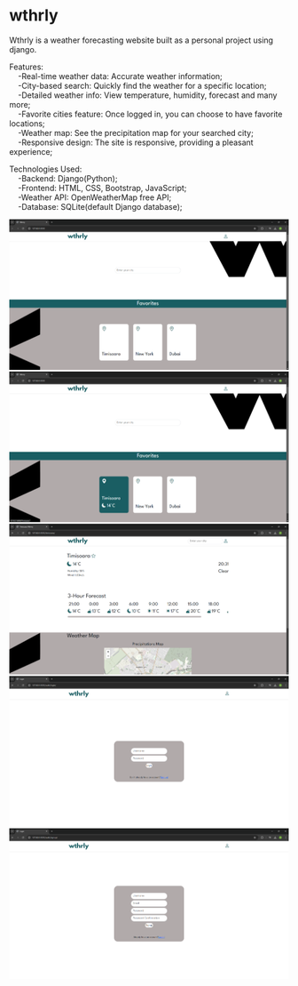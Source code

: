 # wthrly

Wthrly is a weather forecasting website built as a personal project using django.  

Features:  
&nbsp;&nbsp;&nbsp;&nbsp;-Real-time weather data: Accurate weather information;  
&nbsp;&nbsp;&nbsp;&nbsp;-City-based search: Quickly find the weather for a specific location;  
&nbsp;&nbsp;&nbsp;&nbsp;-Detailed weather info: View temperature, humidity, forecast and many more;  
&nbsp;&nbsp;&nbsp;&nbsp;-Favorite cities feature: Once logged in, you can choose to have favorite locations;  
&nbsp;&nbsp;&nbsp;&nbsp;-Weather map: See the precipitation map for your searched city;  
&nbsp;&nbsp;&nbsp;&nbsp;-Responsive design: The site is responsive, providing a pleasant experience;  

Technologies Used:  
&nbsp;&nbsp;&nbsp;&nbsp;-Backend: Django(Python);  
&nbsp;&nbsp;&nbsp;&nbsp;-Frontend: HTML, CSS, Bootstrap, JavaScript;  
&nbsp;&nbsp;&nbsp;&nbsp;-Weather API: OpenWeatherMap free API;  
&nbsp;&nbsp;&nbsp;&nbsp;-Database: SQLite(default Django database);  

![Alt text](https://github.com/PurzaVlad/site-wthrly/blob/main/imagini/main.png)  
![Alt text](https://github.com/PurzaVlad/site-wthrly/blob/main/imagini/mainhover.png)  
![Alt text](https://github.com/PurzaVlad/site-wthrly/blob/main/imagini/local.png)  
![Alt text](https://github.com/PurzaVlad/site-wthrly/blob/main/imagini/login.png)  
![Alt text](https://github.com/PurzaVlad/site-wthrly/blob/main/imagini/signup.png)  
